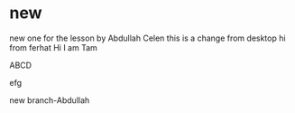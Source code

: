 # new
new one for the lesson by Abdullah Celen
this is a change from desktop
hi from ferhat
Hi I am Tam

ABCD

efg

new branch-Abdullah
